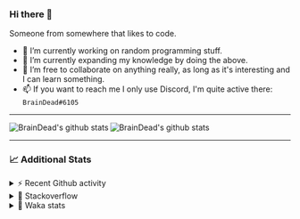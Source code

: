 ### Hi there 👋

Someone from somewhere that likes to code.

- 🔭 I’m currently working on random programming stuff.
- 🌱 I’m currently expanding my knowledge by doing the above.
- 👯 I’m free to collaborate on anything really, as long as it's interesting and I can learn something.
- 📫 If you want to reach me I only use Discord, I'm quite active there: `BrainDead#6105`
<hr>


<img alt="BrainDead's github stats" align="left" src="https://github-readme-stats.vercel.app/api?username=albertopoljak&count_private=true&show_icons=true&theme=radical&hide_border=true"/>
<img alt="BrainDead's github stats" align="left" src="https://github-readme-stats.vercel.app/api/top-langs/?username=albertopoljak&layout=compact&theme=radical&hide_border=true&card_width=250"/>
<br clear="left"/>

<hr>

### 📈 Additional Stats

<details>
  <summary>⚡ Recent Github activity</summary>
  <br/>

  <!--START_SECTION:activity-->
1. 🗣 Commented on [#3795](https://github.com/discord/discord-api-docs/issues/3795) in [discord/discord-api-docs](https://github.com/discord/discord-api-docs)
2. 💪 Opened PR [#17](https://github.com/domagojpa/oib-validation/pull/17) in [domagojpa/oib-validation](https://github.com/domagojpa/oib-validation)
3. 🎉 Merged PR [#2](https://github.com/albertopoljak/orindance.party/pull/2) in [albertopoljak/orindance.party](https://github.com/albertopoljak/orindance.party)
4. 🎉 Merged PR [#1](https://github.com/albertopoljak/orindance.party/pull/1) in [albertopoljak/orindance.party](https://github.com/albertopoljak/orindance.party)
5. ❗️ Closed issue [#22](https://github.com/albertopoljak/Licensy/issues/22) in [albertopoljak/Licensy](https://github.com/albertopoljak/Licensy)
  <!--END_SECTION:activity-->
</details>

<details>
  <summary>👀 Stackoverflow</summary>

  [![Omid Nikrah StackOverflow](https://github-readme-stackoverflow.vercel.app/?userID=11311072&theme=dark)](https://stackoverflow.com/users/11311072/braindead)

</details>

<details>
  <summary>🤖 Waka stats</summary>
  <br/>

  <!--START_SECTION:waka-->
![Profile Views](http://img.shields.io/badge/Profile%20Views-91-blue)

![Lines of code](https://img.shields.io/badge/From%20Hello%20World%20I%27ve%20Written-91356%20lines%20of%20code-blue)

**🐱 My Github Data** 

> 🏆 501 Contributions in the Year 2021
 > 
> 📦 148.6 kB Used in Github's Storage 
 > 
> 💼 Opted to Hire
 > 
> 📜 32 Public Repositories 
 > 
> 🔑 8 Private Repositories  
 > 
**I'm an Early 🐤** 

```text
🌞 Morning    111 commits    ████░░░░░░░░░░░░░░░░░░░░░   17.02% 
🌆 Daytime    236 commits    █████████░░░░░░░░░░░░░░░░   36.2% 
🌃 Evening    207 commits    ████████░░░░░░░░░░░░░░░░░   31.75% 
🌙 Night      98 commits     ███░░░░░░░░░░░░░░░░░░░░░░   15.03%

```
📅 **I'm Most Productive on Tuesday** 

```text
Monday       112 commits    ████░░░░░░░░░░░░░░░░░░░░░   17.18% 
Tuesday      121 commits    ████░░░░░░░░░░░░░░░░░░░░░   18.56% 
Wednesday    118 commits    ████░░░░░░░░░░░░░░░░░░░░░   18.1% 
Thursday     95 commits     ███░░░░░░░░░░░░░░░░░░░░░░   14.57% 
Friday       73 commits     ██░░░░░░░░░░░░░░░░░░░░░░░   11.2% 
Saturday     55 commits     ██░░░░░░░░░░░░░░░░░░░░░░░   8.44% 
Sunday       78 commits     ███░░░░░░░░░░░░░░░░░░░░░░   11.96%

```


📊 **This Week I Spent My Time On** 

```text
💬 Programming Languages: 
Python                   4 hrs 27 mins       ██████████░░░░░░░░░░░░░░░   41.83% 
XML                      3 hrs 35 mins       ████████░░░░░░░░░░░░░░░░░   33.72% 
Markdown                 50 mins             ██░░░░░░░░░░░░░░░░░░░░░░░   7.97% 
YAML                     43 mins             █░░░░░░░░░░░░░░░░░░░░░░░░   6.88% 
Other                    38 mins             █░░░░░░░░░░░░░░░░░░░░░░░░   6.11%

🐱‍💻 Projects: 
odoo_14_fresh            8 hrs 38 mins       ████████████████████░░░░░   81.26% 
albertopoljak            1 hr 46 mins        ████░░░░░░░░░░░░░░░░░░░░░   16.71% 
future-gadget-188        12 mins             ░░░░░░░░░░░░░░░░░░░░░░░░░   1.89% 
Unknown Project          0 secs              ░░░░░░░░░░░░░░░░░░░░░░░░░   0.08% 
eSustavi                 0 secs              ░░░░░░░░░░░░░░░░░░░░░░░░░   0.06%

💻 Operating System: 
Linux                    8 hrs 39 mins       ████████████████████░░░░░   81.32% 
Windows                  1 hr 59 mins        ████░░░░░░░░░░░░░░░░░░░░░   18.68%

```

**I Mostly Code in Python** 

```text
Python                   26 repos            ███████████████████░░░░░░   78.79% 
Java                     4 repos             ███░░░░░░░░░░░░░░░░░░░░░░   12.12% 
TypeScript               1 repo              ░░░░░░░░░░░░░░░░░░░░░░░░░   3.03% 
JavaScript               1 repo              ░░░░░░░░░░░░░░░░░░░░░░░░░   3.03% 
HTML                     1 repo              ░░░░░░░░░░░░░░░░░░░░░░░░░   3.03%

```



 Last Updated on 23/09/2021
<!--END_SECTION:waka-->
</details>
